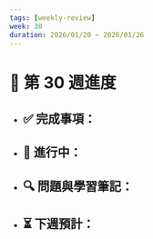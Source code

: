 ```yaml
---
tags: [weekly-review]
week: 30
duration: 2026/01/20 ~ 2026/01/26
---
```


# 📅 第 30 週進度

- ✅ **完成事項：**
  - 

- 🚧 **進行中：**
  - 

- 🔍 **問題與學習筆記：**
  - 

- ⏳ **下週預計：**
  - 
